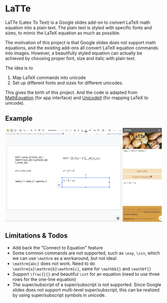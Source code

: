 # LaTTe

LaTTe (Latex To Text) is a Google slides add-on to convert LaTeX math equation into a plain text. 
The plain text is styled with specific fonts and sizes, to mimic the LaTeX equation as much as possible.

The motivation of this project is that Google slides does not support math equations, 
and the existing add-ons all convert LaTeX equation commands into images. 
However, a beautifully styled equation can actually be achieved by choosing proper font, size and italic
with plain text. 

The idea is to 
1. Map LaTeX commands into unicode
2. Set up different fonts and sizes for different unicodes.

This gives the birth of this project. And the code is adapted from 
[MathEquation](https://github.com/brendena/MathEquationsGoogleSlide) (for app interface)
and [Unicodeit](https://github.com/svenkreiss/unicodeit) (for mapping LaTeX to unicode).

## Example

![](https://github.com/YuuuXie/LaTTe/blob/main/example.png?raw=true)

## Limitations & Todos

- Add back the "Connect to Equation" feature
- Some common commands are not supported, such as `\exp`, `\sin`, which we can use `\mathrm` as a workaround, but not ideal.
- `\mathrm{abc}` does not work. Need to do `\mathrm{a}\mathrm{b}\mathrm{c}`, same for `\mathbb{}` and `\mathbf{}`
- Support `\frac{}{}` and beautiful `\int` for an equation (need to use three rows for the one-line equation)
- The super/subscript of a super/subscript is not supported. Since Google slides does not support multi-level super/subscript, 
    this can be realized by using super/subscript symbols in unicode.
